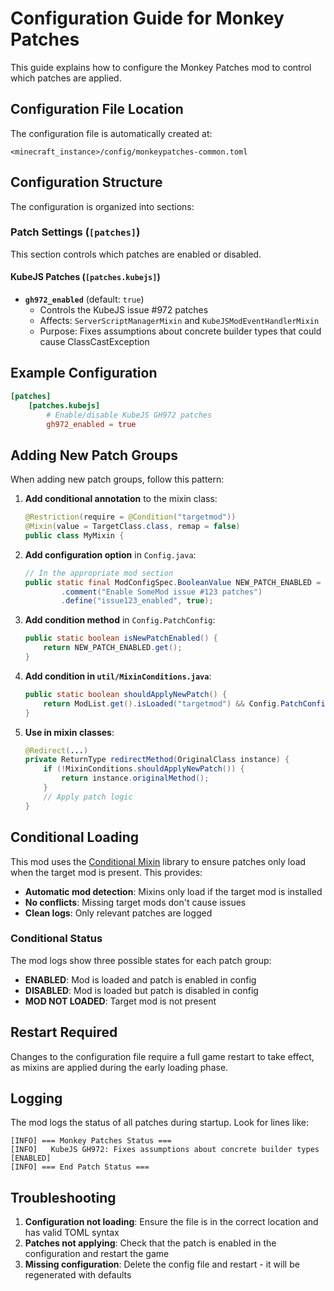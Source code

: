 # Configuration Guide for Monkey Patches

This guide explains how to configure the Monkey Patches mod to control which patches are applied.

## Configuration File Location

The configuration file is automatically created at:
```
<minecraft_instance>/config/monkeypatches-common.toml
```

## Configuration Structure

The configuration is organized into sections:

### Patch Settings (`[patches]`)

This section controls which patches are enabled or disabled.

#### KubeJS Patches (`[patches.kubejs]`)

- **`gh972_enabled`** (default: `true`)
  - Controls the KubeJS issue #972 patches
  - Affects: `ServerScriptManagerMixin` and `KubeJSModEventHandlerMixin`
  - Purpose: Fixes assumptions about concrete builder types that could cause ClassCastException

## Example Configuration

```toml
[patches]
    [patches.kubejs]
        # Enable/disable KubeJS GH972 patches
        gh972_enabled = true
```

## Adding New Patch Groups

When adding new patch groups, follow this pattern:

1. **Add conditional annotation** to the mixin class:
   ```java
   @Restriction(require = @Condition("targetmod"))
   @Mixin(value = TargetClass.class, remap = false)
   public class MyMixin {
   ```

2. **Add configuration option** in `Config.java`:
   ```java
   // In the appropriate mod section
   public static final ModConfigSpec.BooleanValue NEW_PATCH_ENABLED = BUILDER
           .comment("Enable SomeMod issue #123 patches")
           .define("issue123_enabled", true);
   ```

3. **Add condition method** in `Config.PatchConfig`:
   ```java
   public static boolean isNewPatchEnabled() {
       return NEW_PATCH_ENABLED.get();
   }
   ```

4. **Add condition in `util/MixinConditions.java`**:
   ```java
   public static boolean shouldApplyNewPatch() {
       return ModList.get().isLoaded("targetmod") && Config.PatchConfig.isNewPatchEnabled();
   }
   ```

5. **Use in mixin classes**:
   ```java
   @Redirect(...)
   private ReturnType redirectMethod(OriginalClass instance) {
       if (!MixinConditions.shouldApplyNewPatch()) {
           return instance.originalMethod();
       }
       // Apply patch logic
   }
   ```

## Conditional Loading

This mod uses the [Conditional Mixin](https://github.com/Fallen-Breath/conditional-mixin) library to ensure patches only load when the target mod is present. This provides:

- **Automatic mod detection**: Mixins only load if the target mod is installed
- **No conflicts**: Missing target mods don't cause issues
- **Clean logs**: Only relevant patches are logged

### Conditional Status

The mod logs show three possible states for each patch group:
- **ENABLED**: Mod is loaded and patch is enabled in config
- **DISABLED**: Mod is loaded but patch is disabled in config  
- **MOD NOT LOADED**: Target mod is not present

## Restart Required

Changes to the configuration file require a full game restart to take effect, as mixins are applied during the early loading phase.

## Logging

The mod logs the status of all patches during startup. Look for lines like:
```
[INFO] === Monkey Patches Status ===
[INFO]   KubeJS GH972: Fixes assumptions about concrete builder types [ENABLED]
[INFO] === End Patch Status ===
```

## Troubleshooting

1. **Configuration not loading**: Ensure the file is in the correct location and has valid TOML syntax
2. **Patches not applying**: Check that the patch is enabled in the configuration and restart the game
3. **Missing configuration**: Delete the config file and restart - it will be regenerated with defaults
